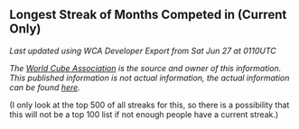 ## Longest Streak of Months Competed in (Current Only)

*Last updated using WCA Developer Export from Sat Jun 27 at 0110UTC*

*The [World Cube Association](https://www.worldcubeassociation.org) is the source and owner of this information. This published information is not actual information, the actual information can be found [here](https://www.worldcubeassociation.org/results).*

(I only look at the top 500 of all streaks for this, so there is a possibility that this will not be a top 100 list if not enough people have a current streak.) 

#### 

